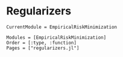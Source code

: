 # Regularizers

```@meta
CurrentModule = EmpiricalRiskMinimization
```

```@autodocs
Modules = [EmpiricalRiskMinimization]
Order = [:type, :function]
Pages = ["regularizers.jl"]
```
